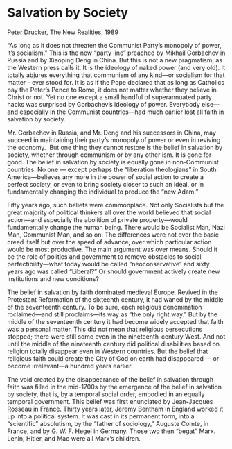 # Salvation by Society

Peter Drucker, The New Realities, 1989

“As long as it does not threaten the Communist Party’s monopoly of
power, it’s socialism.” This is the new “party line” preached by
Mikhail Gorbachev in Russia and by Xiaoping Deng in China. But this is
not a new pragmatism, as the Western press calls it. It is the
ideology of naked power (and very old). It totally abjures everything
that communism of any kind—or socialism for that matter - ever stood
for. It is as if the Pope declared that as long as Catholics pay the
Peter’s Pence to Rome, it does not matter whether they believe in
Christ or not. Yet no one except a small handful of superannuated
party hacks was surprised by Gorbachev’s ideology of power. Everybody
else—and especially in the Communist countries—had much earlier lost
all faith in salvation by society.

Mr. Gorbachev in Russia, and Mr. Deng and his successors in China, may
succeed in maintaining their party’s monopoly of power or even in
reviving the economy.  But one thing they cannot restore is the belief
in salvation by society, whether through communism or by any other
ism. It is gone for good. The belief in salvation by society is
equally gone in non-Communist countries. No one — except perhaps the
“liberation theologians” in South America—believes any more in the
power of social action to create a perfect society, or even to bring
society closer to such an ideal, or in fundamentally changing the
individual to produce the “new Adam.”

Fifty years ago, such beliefs were commonplace. Not only Socialists
but the great majority of political thinkers all over the world
believed that social action—and especially the abolition of private
property—would fundamentally change the human being. There would be
Socialist Man, Nazi Man, Communist Man, and so on. The differences
were not over the basic creed itself but over the speed of advance,
over which particular action would be most productive. The main
argument was over means. Should it be the role of politics and
government to remove obstacles to social perfectibility—what today
would be called “neoconservative” and sixty years ago was called
“Liberal?” Or should government actively create new institutions and
new conditions?

The belief in salvation by faith dominated medieval Europe. Revived in
the Protestant Reformation of the sixteenth century, it had waned by
the middle of the seventeenth century. To be sure, each religious
denomination roclaimed—and still proclaims—its way as “the only right
way.” But by the middle of the seventeenth century it had become
widely accepted that faith was a personal matter. This did not mean
that religious persecutions stopped; there were still some even in the
nineteenth-century West. And not until the middle of the nineteenth
century did political disabilities based on religion totally disappear
even in Western countries. But the belief that religious faith could
create the City of God on earth had disappeared — or become
irrelevant—a hundred years earlier.

The void created by the disappearance of the belief in salvation
through faith was filled in the mid-1700s by the emergence of the
belief in salvation by society, that is, by a temporal social order,
embodied in an equally temporal government. This belief was first
enunciated by Jean-Jacques Rosseau in France. Thirty years later,
Jeremy Bentham in England worked it up into a political system. It was
cast in its permanent form, into a “scientific” absolutism, by the
“father of sociology,” Auguste Comte, in France, and by G. W. F. Hegel
in Germany. Those two then “begat” Marx. Lenin, Hitler, and Mao were
all Marx’s children.









